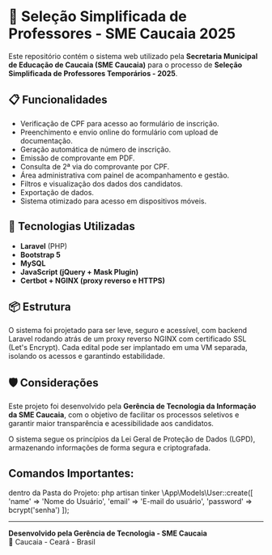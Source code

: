 # 🏫 Seleção Simplificada de Professores - SME Caucaia 2025

Este repositório contém o sistema web utilizado pela **Secretaria Municipal de Educação de Caucaia (SME Caucaia)** para o processo de **Seleção Simplificada de Professores Temporários - 2025**.

## 📋 Funcionalidades

- Verificação de CPF para acesso ao formulário de inscrição.
- Preenchimento e envio online do formulário com upload de documentação.
- Geração automática de número de inscrição.
- Emissão de comprovante em PDF.
- Consulta de 2ª via do comprovante por CPF.
- Área administrativa com painel de acompanhamento e gestão.
- Filtros e visualização dos dados dos candidatos.
- Exportação de dados.
- Sistema otimizado para acesso em dispositivos móveis.

## 🚀 Tecnologias Utilizadas

- **Laravel** (PHP)
- **Bootstrap 5**
- **MySQL**
- **JavaScript (jQuery + Mask Plugin)**
- **Certbot + NGINX (proxy reverso e HTTPS)**

## 📦 Estrutura

O sistema foi projetado para ser leve, seguro e acessível, com backend Laravel rodando atrás de um proxy reverso NGINX com certificado SSL (Let's Encrypt). Cada edital pode ser implantado em uma VM separada, isolando os acessos e garantindo estabilidade.

## 🛡️ Considerações

Este projeto foi desenvolvido pela **Gerência de Tecnologia da Informação da SME Caucaia**, com o objetivo de facilitar os processos seletivos e garantir maior transparência e acessibilidade aos candidatos.

O sistema segue os princípios da Lei Geral de Proteção de Dados (LGPD), armazenando informações de forma segura e criptografada.


## Comandos Importantes:

dentro da Pasta do Projeto:
php artisan tinker
\App\Models\User::create([
    'name' => 'Nome do Usuário',
    'email' => 'E-mail do usuário',
    'password' => bcrypt('senha')
]);

---

**Desenvolvido pela Gerência de Tecnologia - SME Caucaia**  
📍 Caucaia - Ceará - Brasil  
